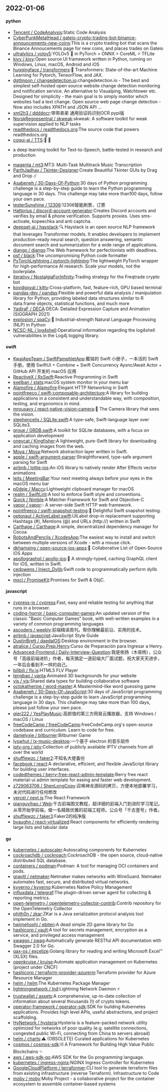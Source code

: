 ## 2022-01-06

#### python
* [Tencent / CodeAnalysis](https://github.com/Tencent/CodeAnalysis):Static Code Analysis
* [CyberPunkMetalHead / gateio-crypto-trading-bot-binance-announcements-new-coins](https://github.com/CyberPunkMetalHead/gateio-crypto-trading-bot-binance-announcements-new-coins):This is a crypto trading bot that scans the Binance Annoucements page for new coins, and places trades on Gateio
* [ultralytics / yolov5](https://github.com/ultralytics/yolov5):YOLOv5
🚀
in PyTorch > ONNX > CoreML > TFLite
* [kivy / kivy](https://github.com/kivy/kivy):Open source UI framework written in Python, running on Windows, Linux, macOS, Android and iOS
* [huggingface / transformers](https://github.com/huggingface/transformers):🤗
Transformers: State-of-the-art Machine Learning for Pytorch, TensorFlow, and JAX.
* [dgtlmoon / changedetection.io](https://github.com/dgtlmoon/changedetection.io):changedetection.io - The best and simplest self-hosted open source website change detection monitoring and notification service. An alternative to Visualping, Watchtower etc. Designed for simplicity - the main goal is to simply monitor which websites had a text change. Open source web page change detection - Now also includes XPATH and JSON API …
* [sml2h3 / ddddocr](https://github.com/sml2h3/ddddocr):带带弟弟 通用验证码识别OCR pypi版
* [NorskRegnesentral / skweak](https://github.com/NorskRegnesentral/skweak):skweak: A software toolkit for weak supervision applied to NLP tasks
* [readthedocs / readthedocs.org](https://github.com/readthedocs/readthedocs.org):The source code that powers readthedocs.org
* [coqui-ai / TTS](https://github.com/coqui-ai/TTS):🐸
💬
- a deep learning toolkit for Text-to-Speech, battle-tested in research and production
* [magenta / mt3](https://github.com/magenta/mt3):MT3: Multi-Task Multitrack Music Transcription
* [ParthJadhav / Tkinter-Designer](https://github.com/ParthJadhav/Tkinter-Designer):Create Beautiful Tkinter GUIs by Drag and Drop
☄️
* [Asabeneh / 30-Days-Of-Python](https://github.com/Asabeneh/30-Days-Of-Python):30 days of Python programming challenge is a step-by-step guide to learn the Python programming language in 30 days. This challenge may take more than100 days, follow your own pace.
* [testerSunshine / 12306](https://github.com/testerSunshine/12306):12306智能刷票，订票
* [Hattorius / discord-account-generator](https://github.com/Hattorius/discord-account-generator):Creates Discord accounts and verifies by email & phone verification. Supports proxies. Uses sms-activate, kopeechka and anti captcha.
* [deepset-ai / haystack](https://github.com/deepset-ai/haystack):🔍
Haystack is an open source NLP framework that leverages Transformer models. It enables developers to implement production-ready neural search, question answering, semantic document search and summarization for a wide range of applications.
* [django / django](https://github.com/django/django):The Web framework for perfectionists with deadlines.
* [psf / black](https://github.com/psf/black):The uncompromising Python code formatter
* [PyTorchLightning / pytorch-lightning](https://github.com/PyTorchLightning/pytorch-lightning):The lightweight PyTorch wrapper for high-performance AI research. Scale your models, not the boilerplate.
* [iterativv / NostalgiaForInfinity](https://github.com/iterativv/NostalgiaForInfinity):Trading strategy for the Freqtrade crypto bot
* [kovidgoyal / kitty](https://github.com/kovidgoyal/kitty):Cross-platform, fast, feature-rich, GPU based terminal
* [pandas-dev / pandas](https://github.com/pandas-dev/pandas):Flexible and powerful data analysis / manipulation library for Python, providing labeled data structures similar to R data.frame objects, statistical functions, and much more
* [YadiraF / DECA](https://github.com/YadiraF/DECA):DECA: Detailed Expression Capture and Animation (SIGGRAPH 2021)
* [explosion / spaCy](https://github.com/explosion/spaCy):💫
Industrial-strength Natural Language Processing (NLP) in Python
* [NCSC-NL / log4shell](https://github.com/NCSC-NL/log4shell):Operational information regarding the log4shell vulnerabilities in the Log4j logging library.

#### swift
* [KwaiAppTeam / SwiftPamphletApp](https://github.com/KwaiAppTeam/SwiftPamphletApp):戴铭的 Swift 小册子，一本活的 Swift 手册。使用 SwiftUI + Combine + Swift Concurrency Aysnc/Await Actor + GitHub API 开发的 macOS 应用
* [ReactiveX / RxSwift](https://github.com/ReactiveX/RxSwift):Reactive Programming in Swift
* [exelban / stats](https://github.com/exelban/stats):macOS system monitor in your menu bar
* [Alamofire / Alamofire](https://github.com/Alamofire/Alamofire):Elegant HTTP Networking in Swift
* [pointfreeco / swift-composable-architecture](https://github.com/pointfreeco/swift-composable-architecture):A library for building applications in a consistent and understandable way, with composition, testing, and ergonomics in mind.
* [mrousavy / react-native-vision-camera](https://github.com/mrousavy/react-native-vision-camera):📸
The Camera library that sees the vision.
* [stephencelis / SQLite.swift](https://github.com/stephencelis/SQLite.swift):A type-safe, Swift-language layer over SQLite3.
* [groue / GRDB.swift](https://github.com/groue/GRDB.swift):A toolkit for SQLite databases, with a focus on application development
* [onevcat / Kingfisher](https://github.com/onevcat/Kingfisher):A lightweight, pure-Swift library for downloading and caching images from the web.
* [Moya / Moya](https://github.com/Moya/Moya):Network abstraction layer written in Swift.
* [apple / swift-argument-parser](https://github.com/apple/swift-argument-parser):Straightforward, type-safe argument parsing for Swift
* [airbnb / lottie-ios](https://github.com/airbnb/lottie-ios):An iOS library to natively render After Effects vector animations
* [leits / MeetingBar](https://github.com/leits/MeetingBar):Your next meeting always before your eyes in the macOS menu bar
* [p0deje / Maccy](https://github.com/p0deje/Maccy):Lightweight clipboard manager for macOS
* [realm / SwiftLint](https://github.com/realm/SwiftLint):A tool to enforce Swift style and conventions.
* [Quick / Nimble](https://github.com/Quick/Nimble):A Matcher Framework for Swift and Objective-C
* [vapor / vapor](https://github.com/vapor/vapor):💧
A server-side Swift HTTP web framework.
* [pointfreeco / swift-snapshot-testing](https://github.com/pointfreeco/swift-snapshot-testing):📸
Delightful Swift snapshot testing.
* [optonaut / ActiveLabel.swift](https://github.com/optonaut/ActiveLabel.swift):UILabel drop-in replacement supporting Hashtags (#), Mentions (@) and URLs (http://) written in Swift
* [Carthage / Carthage](https://github.com/Carthage/Carthage):A simple, decentralized dependency manager for Cocoa
* [RobotsAndPencils / XcodesApp](https://github.com/RobotsAndPencils/XcodesApp):The easiest way to install and switch between multiple versions of Xcode - with a mouse click.
* [dkhamsing / open-source-ios-apps](https://github.com/dkhamsing/open-source-ios-apps):📱
Collaborative List of Open-Source iOS Apps
* [apollographql / apollo-ios](https://github.com/apollographql/apollo-ios):📱
A strongly-typed, caching GraphQL client for iOS, written in Swift.
* [cedowens / Inject_Dylib](https://github.com/cedowens/Inject_Dylib):Swift code to programmatically perform dylib injection
* [mxcl / PromiseKit](https://github.com/mxcl/PromiseKit):Promises for Swift & ObjC.

#### javascript
* [cypress-io / cypress](https://github.com/cypress-io/cypress):Fast, easy and reliable testing for anything that runs in a browser.
* [coding-horror / basic-computer-games](https://github.com/coding-horror/basic-computer-games):An updated version of the classic "Basic Computer Games" book, with well-written examples in a variety of common programming languages
* [ascoders / weekly](https://github.com/ascoders/weekly):前端精读周刊。帮你理解最前沿、实用的技术。
* [airbnb / javascript](https://github.com/airbnb/javascript):JavaScript Style Guide
* [DustinBrett / daedalOS](https://github.com/DustinBrett/daedalOS):Desktop environment in the browser.
* [atralice / Curso.Prep.Henry](https://github.com/atralice/Curso.Prep.Henry):Curso de Preparación para Ingresar a Henry.
* [Advanced-Frontend / Daily-Interview-Question](https://github.com/Advanced-Frontend/Daily-Interview-Question):我是依扬（木易杨），公众号「高级前端进阶」作者，每天搞定一道前端大厂面试题，祝大家天天进步，一年后会看到不一样的自己。
* [bilibili / flv.js](https://github.com/bilibili/flv.js):HTML5 FLV Player
* [tengbao / vanta](https://github.com/tengbao/vanta):Animated 3D backgrounds for your website
* [yjs / yjs](https://github.com/yjs/yjs):Shared data types for building collaborative software
* [octokatherine / word-master](https://github.com/octokatherine/word-master):A Mastermind-like word guessing game
* [Asabeneh / 30-Days-Of-JavaScript](https://github.com/Asabeneh/30-Days-Of-JavaScript):30 days of JavaScript programming challenge is a step-by-step guide to learn JavaScript programming language in 30 days. This challenge may take more than 100 days, please just follow your own pace.
* [qier222 / YesPlayMusic](https://github.com/qier222/YesPlayMusic):高颜值的第三方网易云播放器，支持 Windows / macOS / Linux
* [freeCodeCamp / freeCodeCamp](https://github.com/freeCodeCamp/freeCodeCamp):freeCodeCamp.org's open-source codebase and curriculum. Learn to code for free.
* [danielyxie / bitburner](https://github.com/danielyxie/bitburner):Bitburner Game
* [lyswhut / lx-music-desktop](https://github.com/lyswhut/lx-music-desktop):一个基于 electron 的音乐软件
* [iptv-org / iptv](https://github.com/iptv-org/iptv):Collection of publicly available IPTV channels from all over the world
* [shufflewzc / faker2](https://github.com/shufflewzc/faker2):不知名大佬备份
* [facebook / react](https://github.com/facebook/react):A declarative, efficient, and flexible JavaScript library for building user interfaces.
* [codedthemes / berry-free-react-admin-template](https://github.com/codedthemes/berry-free-react-admin-template):Berry free react material-ui admin template for easing and faster web development.
* [z729063706 / ShenLongCopy](https://github.com/z729063706/ShenLongCopy):召唤神龙源码的拷贝，方便本地部署学习，未对代码进行任何修改
* [vercel / next.js](https://github.com/vercel/next.js):The React Framework
* [qianguyihao / Web](https://github.com/qianguyihao/Web):千古前端图文教程，超详细的前端入门到进阶学习笔记。从零开始学前端，做一名精致优雅的前端工程师。公众号「千古壹号」作者。
* [shufflewzc / faker3](https://github.com/shufflewzc/faker3):Faker2的纯净版
* [bvaughn / react-virtualized](https://github.com/bvaughn/react-virtualized):React components for efficiently rendering large lists and tabular data

#### go
* [kubernetes / autoscaler](https://github.com/kubernetes/autoscaler):Autoscaling components for Kubernetes
* [cockroachdb / cockroach](https://github.com/cockroachdb/cockroach):CockroachDB - the open source, cloud-native distributed SQL database.
* [containers / podman](https://github.com/containers/podman):Podman: A tool for managing OCI containers and pods.
* [gravitl / netmaker](https://github.com/gravitl/netmaker):Netmaker makes networks with WireGuard. Netmaker automates fast, secure, and distributed virtual networks.
* [kyverno / kyverno](https://github.com/kyverno/kyverno):Kubernetes Native Policy Management
* [influxdata / telegraf](https://github.com/influxdata/telegraf):The plugin-driven server agent for collecting & reporting metrics.
* [open-telemetry / opentelemetry-collector-contrib](https://github.com/open-telemetry/opentelemetry-collector-contrib):Contrib repository for the OpenTelemetry Collector
* [phith0n / zkar](https://github.com/phith0n/zkar):ZKar is a Java serialization protocol analysis tool implement in Go.
* [hajimehoshi / ebiten](https://github.com/hajimehoshi/ebiten):A dead simple 2D game library for Go
* [hashicorp / vault](https://github.com/hashicorp/vault):A tool for secrets management, encryption as a service, and privileged access management
* [swaggo / swag](https://github.com/swaggo/swag):Automatically generate RESTful API documentation with Swagger 2.0 for Go.
* [qax-os / excelize](https://github.com/qax-os/excelize):Golang library for reading and writing Microsoft Excel™ (XLSX) files.
* [openkruise / kruise](https://github.com/openkruise/kruise):Automate application management on Kubernetes (project under CNCF)
* [hashicorp / terraform-provider-azurerm](https://github.com/hashicorp/terraform-provider-azurerm):Terraform provider for Azure Resource Manager
* [helm / helm](https://github.com/helm/helm):The Kubernetes Package Manager
* [lightningnetwork / lnd](https://github.com/lightningnetwork/lnd):Lightning Network Daemon
⚡️
* [trustwallet / assets](https://github.com/trustwallet/assets):A comprehensive, up-to-date collection of information about several thousands (!) of crypto tokens.
* [operator-framework / operator-sdk](https://github.com/operator-framework/operator-sdk):SDK for building Kubernetes applications. Provides high level APIs, useful abstractions, and project scaffolding.
* [HyNetwork / hysteria](https://github.com/HyNetwork/hysteria):Hysteria is a feature-packed network utility optimized for networks of poor quality (e.g. satellite connections, congested public Wi-Fi, connecting from China to servers abroad)
* [helm / charts](https://github.com/helm/charts):⚠️
(OBSOLETE) Curated applications for Kubernetes
* [cosmos / cosmos-sdk](https://github.com/cosmos/cosmos-sdk):⛓️
A Framework for Building High Value Public Blockchains
✨
* [aws / aws-sdk-go](https://github.com/aws/aws-sdk-go):AWS SDK for the Go programming language.
* [kubernetes / ingress-nginx](https://github.com/kubernetes/ingress-nginx):NGINX Ingress Controller for Kubernetes
* [GoogleCloudPlatform / terraformer](https://github.com/GoogleCloudPlatform/terraformer):CLI tool to generate terraform files from existing infrastructure (reverse Terraform). Infrastructure to Code
* [moby / moby](https://github.com/moby/moby):Moby Project - a collaborative project for the container ecosystem to assemble container-based systems
